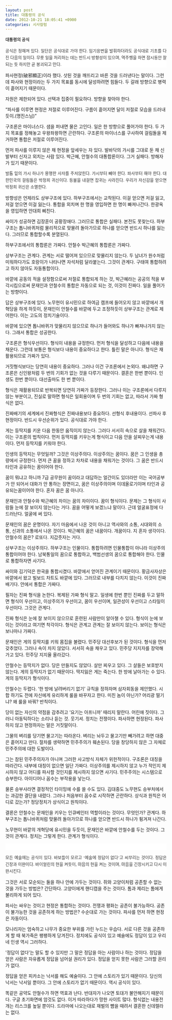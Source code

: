 ```yaml
---
layout: post
title: 대통령의 공식
date: 2012-10-21 18:05:41 +0900
categories: 시사칼럼
---
```

<b style="TEXT-ALIGN: justify; LINE-HEIGHT: 21px; BACKGROUND-COLOR: rgb(255,255,255); FONT-FAMILY: 바탕; COLOR: rgb(51,51,51); FONT-SIZE: 13px">대통령의 공식</b> 

<p style="TEXT-ALIGN: justify; LINE-HEIGHT: 21px; BACKGROUND-COLOR: rgb(255,255,255); FONT-FAMILY: 바탕; COLOR: rgb(51,51,51); FONT-SIZE: 13px">
</p>

<p style="TEXT-ALIGN: justify; LINE-HEIGHT: 21px; BACKGROUND-COLOR: rgb(255,255,255); FONT-FAMILY: 바탕; COLOR: rgb(51,51,51); FONT-SIZE: 13px">
  공식은 정해져 있다. 일단은 공식대로 가야 한다. 임기응변을 발휘하더라도 공식대로 기초를 다진 다음의 일이다. 무릇 일을 처리하는 데는 반드시 방향성이 있으며, 역주행을 하면 잠시동안 잘 되는 듯 하지만 곧 붕괴되고 만다.
</p>

<p style="TEXT-ALIGN: justify; LINE-HEIGHT: 21px; BACKGROUND-COLOR: rgb(255,255,255); FONT-FAMILY: 바탕; COLOR: rgb(51,51,51); FONT-SIZE: 13px">
</p> 파사현정(破邪顯正)이라 했다. 삿된 것을 깨뜨리고 바른 것을 드러낸다는 말이다. 그런데 파사와 현정이라는 두 가지 목표를 동시에 달성하려면 힘들다. 두 갈래 방향으로 병력이 흩어지기 때문이다. 

<p style="TEXT-ALIGN: justify; LINE-HEIGHT: 21px; BACKGROUND-COLOR: rgb(255,255,255); FONT-FAMILY: 바탕; COLOR: rgb(51,51,51); FONT-SIZE: 13px">
</p> 자원은 제한되어 있다. 선택과 집중이 필요하다. 방향을 찾아야 한다. 

<p style="TEXT-ALIGN: justify; LINE-HEIGHT: 21px; BACKGROUND-COLOR: rgb(255,255,255); FONT-FAMILY: 바탕; COLOR: rgb(51,51,51); FONT-SIZE: 13px">
</p> “파사를 이루면 현정은 저절로 이루어진다. 구름이 흩어지면 달이 저절로 모습을 드러내듯이.(명진스님)” 

<p style="TEXT-ALIGN: justify; LINE-HEIGHT: 21px; BACKGROUND-COLOR: rgb(255,255,255); FONT-FAMILY: 바탕; COLOR: rgb(51,51,51); FONT-SIZE: 13px">
</p> 구조론은 마이너스다. 샘을 퍼내면 물은 고인다. 일은 한 방향으로 풀어가야 한다. 두 가지 목표를 정해놓고 우왕좌왕하면 곤란하다. 구조론의 마이너스를 구사하여 걸림돌을 제거하면 통합은 저절로 이루어진다. 

<p style="TEXT-ALIGN: justify; LINE-HEIGHT: 21px; BACKGROUND-COLOR: rgb(255,255,255); FONT-FAMILY: 바탕; COLOR: rgb(51,51,51); FONT-SIZE: 13px">
</p> 먼저 파사를 이루지 않은 채 현정을 앞세우는 자 있다. 발바닥의 가시를 그대로 둔 채 신발부터 신자고 외치는 사람 있다. 박근혜, 안철수의 대통합론이다. 그거 실패다. 방해자가 있기 때문이다. 

<p style="TEXT-ALIGN: justify; LINE-HEIGHT: 21px; BACKGROUND-COLOR: rgb(255,255,255); FONT-FAMILY: 바탕; COLOR: rgb(51,51,51); FONT-SIZE: 13px">
</p>

<p style="TEXT-ALIGN: justify; LINE-HEIGHT: 21px; BACKGROUND-COLOR: rgb(255,255,255); FONT-FAMILY: 바탕; COLOR: rgb(51,51,51); FONT-SIZE: 13px">
  발톱 밑의 가시 하나가 용맹한 사자를 주저앉힌다. 가시부터 빼야 한다. 파사부터 해야 한다. 대한민국의 걸림돌은 박정희 귀신이다. 등불을 내걸면 잡귀는 사라진다. 우리가 자신감을 얻으면 박정희 귀신은 소멸한다.
</p>

<p style="TEXT-ALIGN: justify; LINE-HEIGHT: 21px; BACKGROUND-COLOR: rgb(255,255,255); FONT-FAMILY: 바탕; COLOR: rgb(51,51,51); FONT-SIZE: 13px">
</p> 방향성은 언제라도 상부구조에 있다. 하부구조에서는 교착된다. 이걸 얻으면 저걸 잃고, 저걸 얻으면 이걸 잃는다. 통합을 외치며 한 명을 영입하면 한 명이 빠져나간다. 한광옥을 영입하면 안대희 삐친다. 

<p style="TEXT-ALIGN: justify; LINE-HEIGHT: 21px; BACKGROUND-COLOR: rgb(255,255,255); FONT-FAMILY: 바탕; COLOR: rgb(51,51,51); FONT-SIZE: 13px">
</p> 싸이가 성공하면 김장훈이 공황장애다. 그러므로 통합은 실패다. 본전도 못찾는다. 하부구조는 톱니바퀴처럼 물리적으로 맞물려 돌아가므로 하나를 얻으면 반드시 하나를 잃는다. 그러므로 통합할수록 분열된다. 

<p style="TEXT-ALIGN: justify; LINE-HEIGHT: 21px; BACKGROUND-COLOR: rgb(255,255,255); FONT-FAMILY: 바탕; COLOR: rgb(51,51,51); FONT-SIZE: 13px">
</p> 하부구조에서의 통합론은 가짜다. 안철수 박근혜의 통합론은 가짜다. 

<p style="TEXT-ALIGN: justify; LINE-HEIGHT: 21px; BACKGROUND-COLOR: rgb(255,255,255); FONT-FAMILY: 바탕; COLOR: rgb(51,51,51); FONT-SIZE: 13px">
</p> 상부구조는 관계다. 관계는 서로 떨어져 있으므로 맞물리지 않는다. 두 남녀가 원수처럼 미워하다가도 호랑이가 나타나면 자석처럼 달라붙는다. 그것이 관계다. 구태여 통합하려고 하지 않아도 자동통합이다. 

<p style="TEXT-ALIGN: justify; LINE-HEIGHT: 21px; BACKGROUND-COLOR: rgb(255,255,255); FONT-FAMILY: 바탕; COLOR: rgb(51,51,51); FONT-SIZE: 13px">
</p> 바깥에 공동의 적을 설정함으로써 저절로 통합되게 하는 것, 박근혜라는 공공의 적을 부각시킴으로써 문재인과 안철수의 통합은 자동으로 되는 것, 이것이 진짜다. 일을 풀어가는 방향이다. 

<p style="TEXT-ALIGN: justify; LINE-HEIGHT: 21px; BACKGROUND-COLOR: rgb(255,255,255); FONT-FAMILY: 바탕; COLOR: rgb(51,51,51); FONT-SIZE: 13px">
</p> 답은 상부구조에 있다. 노무현이 유시민으로 하여금 캠프에 들어오지 않고 바깥에서 개혁당을 하게 하듯이, 문재인이 안철수를 바깥에 두고 조정하듯이 상부구조는 관계로 제어한다. 이는 고도의 정치기술이다. 

<p style="TEXT-ALIGN: justify; LINE-HEIGHT: 21px; BACKGROUND-COLOR: rgb(255,255,255); FONT-FAMILY: 바탕; COLOR: rgb(51,51,51); FONT-SIZE: 13px">
</p> 바깥에 있으면 톱니바퀴가 맞물리지 않으므로 하나가 들어와도 하나가 빠져나가지 않는다. 그래서 통합은 성공한다. 

<p style="TEXT-ALIGN: justify; LINE-HEIGHT: 21px; BACKGROUND-COLOR: rgb(255,255,255); FONT-FAMILY: 바탕; COLOR: rgb(51,51,51); FONT-SIZE: 13px">
</p> 구조론은 형식우선이다. 형식이 내용을 규정한다. 먼저 형식을 달성하고 다음에 내용을 채운다. 그런데 보통은 형식보다 내용이 중요하다고 한다. 틀린 말은 아니다. 형식은 재활용되므로 가짜가 있다. 

<p style="TEXT-ALIGN: justify; LINE-HEIGHT: 21px; BACKGROUND-COLOR: rgb(255,255,255); FONT-FAMILY: 바탕; COLOR: rgb(51,51,51); FONT-SIZE: 13px">
</p> 거짓형식보다는 당연히 내용이 중요하다. 그러나 이건 구조론에서 논외다. 왜냐하면 구조론은 신인왕처럼 두 번의 기회가 없는 것을 다루기 때문이다. 결혼은 한번 뿐이다. 인생도 한번 뿐이다. 대선출마도 한 번 뿐이다. 

<p style="TEXT-ALIGN: justify; LINE-HEIGHT: 21px; BACKGROUND-COLOR: rgb(255,255,255); FONT-FAMILY: 바탕; COLOR: rgb(51,51,51); FONT-SIZE: 13px">
</p> 형식은 재활용되므로 반복되면 당연히 가짜가 등장한다. 그러나 이는 구조론에서 다루지 않는 부분이고, 진실로 말하면 형식은 일회용이며 두 번의 기회는 없고, 따라서 가짜 형식은 없다. 

<p style="TEXT-ALIGN: justify; LINE-HEIGHT: 21px; BACKGROUND-COLOR: rgb(255,255,255); FONT-FAMILY: 바탕; COLOR: rgb(51,51,51); FONT-SIZE: 13px">
</p> 진짜배기의 세계에서 진짜형식은 진짜내용보다 중요하다. 선형식 후내용이다. 선파사 후현정이다. 반드시 우선순위가 있다. 공식대로 가야 한다. 

<p style="TEXT-ALIGN: justify; LINE-HEIGHT: 21px; BACKGROUND-COLOR: rgb(255,255,255); FONT-FAMILY: 바탕; COLOR: rgb(51,51,51); FONT-SIZE: 13px">
</p> 게는 등딱지를 키운 다음 한동안 움직이지 않는다. 그러다 서서히 속으로 살을 채워간다. 이는 구조론의 법칙이다. 먼저 등딱지를 키우는게 형식이고 다음 안을 살찌우는게 내용이다. 먼저 등딱지를 키워야 한다. 

<p style="TEXT-ALIGN: justify; LINE-HEIGHT: 21px; BACKGROUND-COLOR: rgb(255,255,255); FONT-FAMILY: 바탕; COLOR: rgb(51,51,51); FONT-SIZE: 13px">
</p> 인생의 등딱지는 무엇일까? 그것은 이상주의다. 이상주의는 꿈이다. 꿈은 그 인생을 총량에서 규정한다. 먼저 큰 꿈을 정하고 차차로 내용을 채워가는 것이다. 그 꿈은 반드시 타인과 공유하는 꿈이어야 한다. 

<p style="TEXT-ALIGN: justify; LINE-HEIGHT: 21px; BACKGROUND-COLOR: rgb(255,255,255); FONT-FAMILY: 바탕; COLOR: rgb(51,51,51); FONT-SIZE: 13px">
</p> 꿈이 뭐냐고 하니까 7급 공무원이 꿈이라고 대답하는 얼간이도 있더라만 이는 국어공부가 안 되어서 대화가 안 통하는 장면이고, 꿈은 이상주의이며 이데올로기이며 타인과 공유되는꿈이어야 한다. 혼자 꿈은 꿈 아니다. 

<p style="TEXT-ALIGN: justify; LINE-HEIGHT: 21px; BACKGROUND-COLOR: rgb(255,255,255); FONT-FAMILY: 바탕; COLOR: rgb(51,51,51); FONT-SIZE: 13px">
</p> 문재인과 안철수와 박근혜의 차이는 꿈의 차이이다. 꿈이 형식이다. 문제는 그 형식이 사람들 눈에 잘 보이지 않는다는 거다. 꿈을 어떻게 보겠느냐 말이다. 근데 얼굴표정에 다 드러난다. 얼굴에 써 있다. 

<p style="TEXT-ALIGN: justify; LINE-HEIGHT: 21px; BACKGROUND-COLOR: rgb(255,255,255); FONT-FAMILY: 바탕; COLOR: rgb(51,51,51); FONT-SIZE: 13px">
</p> 문재인의 꿈은 운명이다. 자기 마음에서 나온 것이 아니고 역사와의 소통, 시대와의 소통, 신과의 소통에서 나온 것이다. 박근혜의 꿈은 내꿈이다. 개꿈이다. 지 혼자 생각이다. 안철수의 꿈은? 로또다. 지갑줏자는 거다. 

<p style="TEXT-ALIGN: justify; LINE-HEIGHT: 21px; BACKGROUND-COLOR: rgb(255,255,255); FONT-FAMILY: 바탕; COLOR: rgb(51,51,51); FONT-SIZE: 13px">
</p> 상부구조는 이상주의다. 하부구조는 인물이다. 통합하려면 인물통합이 아니라 이상주의 통합이어야 한다. 남북통일의 꿈으로 통합하고, 백범선생의 꿈으로 통합해야 한다. 인물로 통합하자면 사기다. 

<p style="TEXT-ALIGN: justify; LINE-HEIGHT: 21px; BACKGROUND-COLOR: rgb(255,255,255); FONT-FAMILY: 바탕; COLOR: rgb(51,51,51); FONT-SIZE: 13px">
</p> 싸이와 김기덕은 한국을 통합시켰다. 바깥에서 얻어진 관계이기 때문이다. 황금사자상은 바깥에서 왔고 빌보드 차트도 바깥에 있다. 그러므로 내부를 다치지 않는다. 이것이 진짜배기다. 안에서 통합은 가짜다. 

<p style="TEXT-ALIGN: justify; LINE-HEIGHT: 21px; BACKGROUND-COLOR: rgb(255,255,255); FONT-FAMILY: 바탕; COLOR: rgb(51,51,51); FONT-SIZE: 13px">
</p> 필자는 진짜 형식을 논한다. 복제된 가짜 형식 말고. 일생에 한번 뿐인 진짜를 두고 말하면 형식이 우선이고, 이상주의가 우선이고, 꿈이 우선이며, 일관성이 우선이고 스타일이 우선이다. 그것은 관계다. 

<p style="TEXT-ALIGN: justify; LINE-HEIGHT: 21px; BACKGROUND-COLOR: rgb(255,255,255); FONT-FAMILY: 바탕; COLOR: rgb(51,51,51); FONT-SIZE: 13px">
</p> 진짜 형식은 눈에 잘 보이지 않으므로 훈련된 사람만이 알아챌 수 있다. 형식이 눈에 보이는 것이라고 여기면 착각이다. 형식은 관계고 관계는 잘 보이지 않는다. 보이는 형식은 보나마나 가짜다. 

<p style="TEXT-ALIGN: justify; LINE-HEIGHT: 21px; BACKGROUND-COLOR: rgb(255,255,255); FONT-FAMILY: 바탕; COLOR: rgb(51,51,51); FONT-SIZE: 13px">
</p> 문재인은 게의 등딱지를 키워 몸집을 불렸다. 민주당 대선후보가 된 것이다. 형식을 먼저 갖추었다. 그러나 속이 차지 않았다. 서서히 속을 채우고 있다. 민주당 지지자를 장악해가고 있다. 민주당 지지율 올라갔다. 

<p style="TEXT-ALIGN: justify; LINE-HEIGHT: 21px; BACKGROUND-COLOR: rgb(255,255,255); FONT-FAMILY: 바탕; COLOR: rgb(51,51,51); FONT-SIZE: 13px">
</p> 안철수는 등딱지가 없다. 당은 만들지도 않았다. 살만 찌우고 있다. 그 살들은 보호받지 않는다. 게의 등딱지가 없기 때문이다. 딱지잃은 게는 죽는다. 한 방에 날아가는 수 있다. 게의 등딱지가 형식이다. 

<p style="TEXT-ALIGN: justify; LINE-HEIGHT: 21px; BACKGROUND-COLOR: rgb(255,255,255); FONT-FAMILY: 바탕; COLOR: rgb(51,51,51); FONT-SIZE: 13px">
</p> 안철수는 두렵다. ‘한 방에 날려버리기 없기’ 규칙을 정하자며 삼자회동을 제안했다. 시합 하기도 전에 자신에게 유리하게 룰을 바꾸자고 한다. 미친 놈이 아닌가? 어리광 떨기냐? 왜 룰을 바꿔? 반칙이다. 

<p style="TEXT-ALIGN: justify; LINE-HEIGHT: 21px; BACKGROUND-COLOR: rgb(255,255,255); FONT-FAMILY: 바탕; COLOR: rgb(51,51,51); FONT-SIZE: 13px">
</p> 당이 없는 자신의 약점을 감추려고 ‘요기는 아프니까’ 때리지 말란다. 어린애 짓이다. 그러니 아동틱하다는 소리나 듣는 것. 웃기셔. 정치는 전쟁이다. 파사하면 현정된다. 파사하지 않고 현정하자는 말은 거짓말이다. 

<p style="TEXT-ALIGN: justify; LINE-HEIGHT: 21px; BACKGROUND-COLOR: rgb(255,255,255); FONT-FAMILY: 바탕; COLOR: rgb(51,51,51); FONT-SIZE: 13px">
</p> 그물의 벼리를 당기면 물고기는 따라온다. 벼리는 놔두고 물고기만 빼가려고 하면 대중은 흩어지고 만다. 절차를 생략하면 민주주의가 훼손된다. 당을 창당하지 않은 그 자체로 민주주의에 대한 도발이다. 

<p style="TEXT-ALIGN: justify; LINE-HEIGHT: 21px; BACKGROUND-COLOR: rgb(255,255,255); FONT-FAMILY: 바탕; COLOR: rgb(51,51,51); FONT-SIZE: 13px">
</p> 그는 참된 민주주의자가 아니며 그러한 사고방식 자체가 위헌적이다. 구조론은 대칭을 따라간다. 내부에 대칭이 없으면 일단 가짜다. 이상주의를 제시하지 않고 누가 적인지 제시하지 않고 어디를 파사할 것인지를 제시하지 않으면 사기다. 민주주의는 시스템으로 승부한다. 아이디어나 꼼수는 부작용을 낳는다. 

<p style="TEXT-ALIGN: justify; LINE-HEIGHT: 21px; BACKGROUND-COLOR: rgb(255,255,255); FONT-FAMILY: 바탕; COLOR: rgb(51,51,51); FONT-SIZE: 13px">
</p> 물론 승부사라면 결정적인 타이밍에 수를 쓸 수도 있다. 김대중도 노무현도 승부처에서는 과감한 결단을 내렸다. 그러나 처음부터 꼼수로 시작하면 곤란하다. 상식과 원칙은 어디로 갔는가? 정당정치가 상식이고 원칙이다. 

<p style="TEXT-ALIGN: justify; LINE-HEIGHT: 21px; BACKGROUND-COLOR: rgb(255,255,255); FONT-FAMILY: 바탕; COLOR: rgb(51,51,51); FONT-SIZE: 13px">
</p> 결론은 안철수는 문재인을 키우는 인큐베인터 역할이라는 것이다. 무엇인가? 관계다. 하부구조는 톱니바퀴처럼 맞물려 돌아가므로 하나를 얻으면 반드시 하나가 튕겨져 나간다. 

<p style="TEXT-ALIGN: justify; LINE-HEIGHT: 21px; BACKGROUND-COLOR: rgb(255,255,255); FONT-FAMILY: 바탕; COLOR: rgb(51,51,51); FONT-SIZE: 13px">
</p> 노무현이 바깥의 개혁당에 유시민을 두듯이, 문재인은 바깥에 안철수를 두는 것이다. 그것이 관계다. 정치는 그렇게 한다. 관계가 형식이다. 

<p style="TEXT-ALIGN: justify; LINE-HEIGHT: 21px; BACKGROUND-COLOR: rgb(255,255,255); FONT-FAMILY: 바탕; COLOR: rgb(51,51,51); FONT-SIZE: 13px">
</p>

<p style="TEXT-ALIGN: justify; LINE-HEIGHT: 21px; BACKGROUND-COLOR: rgb(255,255,255); FONT-FAMILY: 바탕; COLOR: rgb(51,51,51); FONT-SIZE: 13px">
  <br />
</p>

<p style="TEXT-ALIGN: justify; LINE-HEIGHT: 21px; BACKGROUND-COLOR: rgb(255,255,255); FONT-FAMILY: 바탕; COLOR: rgb(51,51,51); FONT-SIZE: 13px">
</p>

<p style="TEXT-ALIGN: justify; LINE-HEIGHT: 21px; BACKGROUND-COLOR: rgb(255,255,255); FONT-FAMILY: 바탕; COLOR: rgb(51,51,51); FONT-SIZE: 13px">
</p>

<p style="TEXT-ALIGN: justify; LINE-HEIGHT: 21px; BACKGROUND-COLOR: rgb(255,255,255); FONT-FAMILY: 바탕; COLOR: rgb(51,51,51); FONT-SIZE: 13px">
  모든 예술에는 공식이 있다. 바보들이 모르고 ‘예술에 정답이 없다’고 씨부리는 것이다. 정답은 긴장과 이완이다. 바이얼린의 현을 켜듯이, 마음의 현을 켜는 것이며, 마음을 긴장시키고 다시 이완시킨다.
</p>

<p style="TEXT-ALIGN: justify; LINE-HEIGHT: 21px; BACKGROUND-COLOR: rgb(255,255,255); FONT-FAMILY: 바탕; COLOR: rgb(51,51,51); FONT-SIZE: 13px">
</p> 그것은 서로 모순되는 둘을 하나 안에 가두는 것이다. 쥐와 고양이처럼 공존할 수 없는 것을 가두는 방법은? 간단하다. 고양이에게 핸디캡을 주는 것이다. 톰과 제리는 톰에게 불리하게 되어 있다. 

<p style="TEXT-ALIGN: justify; LINE-HEIGHT: 21px; BACKGROUND-COLOR: rgb(255,255,255); FONT-FAMILY: 바탕; COLOR: rgb(51,51,51); FONT-SIZE: 13px">
</p> 파사는 싸우는 것이고 현정은 통합하는 것이다. 전쟁과 평화는 공존이 불가능하다. 공존이 불가능한 것을 공존하게 하는 방법은? 수순대로 가는 것이다. 파사를 먼저 하면 현정은 자동이다. 

<p style="TEXT-ALIGN: justify; LINE-HEIGHT: 21px; BACKGROUND-COLOR: rgb(255,255,255); FONT-FAMILY: 바탕; COLOR: rgb(51,51,51); FONT-SIZE: 13px">
</p> 모나리자는 엄숙하고 나무가 중요한 부위를 가린 누드는 우습다. 서로 다른 것을 공존하게 할 때 북가죽은 팽팽하게 당겨진다. 정치에도 공식이 있고 예술에도 정답이 있고 우리네 인생 역시 그러하다. 

<p style="TEXT-ALIGN: justify; LINE-HEIGHT: 21px; BACKGROUND-COLOR: rgb(255,255,255); FONT-FAMILY: 바탕; COLOR: rgb(51,51,51); FONT-SIZE: 13px">
</p> '정답이 없다'는 말도 할 수 있지만 그 말은 정답을 아는 사람이나 하는 것이다. 정답을 얻은 사람은 자유롭게 정답을 넘어설 권리가 있다. 정답을 얻지 못한 사람은 그러할 권리가 없다. 

<p style="TEXT-ALIGN: justify; LINE-HEIGHT: 21px; BACKGROUND-COLOR: rgb(255,255,255); FONT-FAMILY: 바탕; COLOR: rgb(51,51,51); FONT-SIZE: 13px">
</p> 정답을 얻은 피카소는 낙서를 해도 예술이다. 그 안에 스토리가 있기 때문이다. 당신의 낙서는 낙서일 뿐이다. 그 안에 스토리가 없기 때문이다. 역시 공식이 있다. 

<p style="TEXT-ALIGN: justify; LINE-HEIGHT: 21px; BACKGROUND-COLOR: rgb(255,255,255); FONT-FAMILY: 바탕; COLOR: rgb(51,51,51); FONT-SIZE: 13px">
</p> 똑같은 공약도 안철수가 하면 역효과 난다. 반대자가 나오면 토대가 불안해지기 때문이다. 구글 초기화면에 암것도 없다. 이거 따라하다가 망한 사이트 많다. 형식없는 내용전개는 리스크를 높일 뿐이다. 드라마에 나오는대로 재벌의 뺨을 때려서 결혼한 신데렐라는 없다.